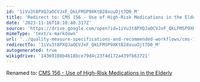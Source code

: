 ```yaml
---
id: '1iVu3t8PXQJaOCVJxF_QkLFMSP9XKtB28xuuOjt7D0_M'
title: 'Redirect to: CMS 156 - Use of High-Risk Medications in the Elderly'
date: '2023-11-16T18:10:40.317Z'
source: 'https://drive.google.com/open?id=1iVu3t8PXQJaOCVJxF_QkLFMSP9XKtB28xuuOjt7D0_M'
mimeType: 'text/x-markdown'
url: '../quality-measure-specifications-and-recommended-workflows/cms-156-use-of-high-risk-medications-in-the-elderly.md'
redirectTo: '1iVu3t8PXQJaOCVJxF_QkLFMSP9XKtB28xuuOjt7D0_M'
autogenerated: true
wikigdrive: '14369108b4618bce79d4c23f4d172a439fb63721'
---
```

Renamed to: [CMS 156 - Use of High-Risk Medications in the Elderly](../quality-measure-specifications-and-recommended-workflows/cms-156-use-of-high-risk-medications-in-the-elderly.md)
